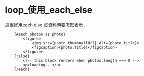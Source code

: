 # loop_使用_each_else
這很好用each else
沒資料時要怎麼表示

```
    {#each photos as photo}
        <figure>
            <img src={photo.thumbnailUrl} alt={photo.title}>
            <figcaption>{photo.title}</figcaption>
        </figure>
    {:else}
        <!-- this block renders when photos.length === 0 -->
        <p>loading...</p>
    {/each}
```